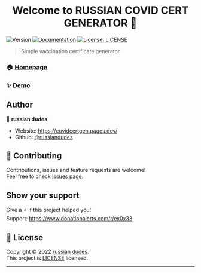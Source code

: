 <h1 align="center">Welcome to RUSSIAN COVID CERT GENERATOR 👋</h1>
<p>
  <img alt="Version" src="https://img.shields.io/badge/version-1.3.4-blue.svg?cacheSeconds=2592000" />
  <a href="https://github.com/russiandudes/covidcertgen" target="_blank">
    <img alt="Documentation" src="https://img.shields.io/badge/documentation-yes-brightgreen.svg" />
  </a>
  <a href="https://github.com/russiandudes/covidcertgen/blob/main/LICENSE" target="_blank">
    <img alt="License: LICENSE" src="https://img.shields.io/badge/License-LICENSE-yellow.svg" />
  </a>
</p>

> Simple vaccination certificate generator

### 🏠 [Homepage](https://covidcertgen.pages.dev/)

### ✨ [Demo](https://covidcertgen.pages.dev/)

## Author

👤 **russian dudes**

* Website: https://covidcertgen.pages.dev/
* Github: [@russiandudes](https://github.com/russiandudes)

## 🤝 Contributing

Contributions, issues and feature requests are welcome!<br />Feel free to check [issues page](https://github.com/russiandudes/covidcertgen/issues).

## Show your support

Give a ⭐️ if this project helped you!<br />
Support: <a href="https://www.donationalerts.com/r/ex0x33">https://www.donationalerts.com/r/ex0x33</a>

## 📝 License

Copyright © 2022 [russian dudes](https://github.com/russiandudes).<br />
This project is [LICENSE](https://github.com/russiandudes/covidcertgen/blob/main/LICENSE) licensed.

***
